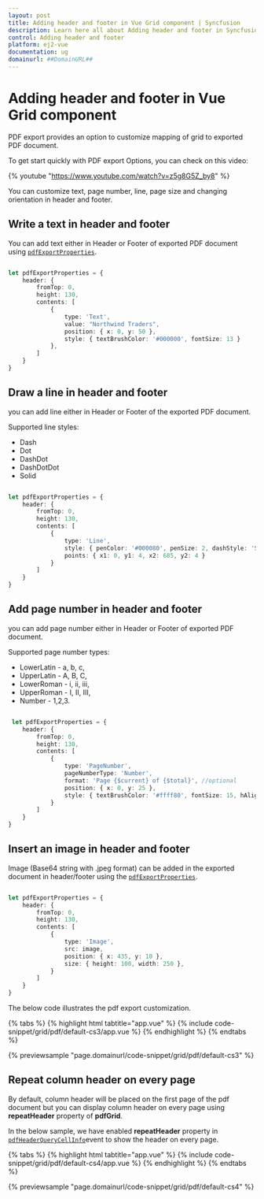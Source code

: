 ```yaml
---
layout: post
title: Adding header and footer in Vue Grid component | Syncfusion
description: Learn here all about Adding header and footer in Syncfusion Vue Grid component of Syncfusion Essential JS 2 and more.
control: Adding header and footer 
platform: ej2-vue
documentation: ug
domainurl: ##DomainURL##
---
```


# Adding header and footer in Vue Grid component

PDF export provides an option to customize mapping of grid to exported PDF document.

To get start quickly with PDF export Options, you can check on this video:

{% youtube "https://www.youtube.com/watch?v=z5g8G5Z_by8" %}

You can customize text, page number, line, page size and changing orientation in header and footer.

## Write a text in header and footer

You can add text either in Header or Footer of exported PDF document using [`pdfExportProperties`](https://ej2.syncfusion.com/vue/documentation/api/grid/pdfExportProperties).

```ts

let pdfExportProperties = {
    header: {
        fromTop: 0,
        height: 130,
        contents: [
            {
                type: 'Text',
                value: "Northwind Traders",
                position: { x: 0, y: 50 },
                style: { textBrushColor: '#000000', fontSize: 13 }
            },
        ]
    }
}

```

## Draw a line in header and footer

you can add line either in Header or Footer of the exported PDF document.

Supported line styles:
* Dash
* Dot
* DashDot
* DashDotDot
* Solid

```ts

let pdfExportProperties = {
    header: {
        fromTop: 0,
        height: 130,
        contents: [
            {
                type: 'Line',
                style: { penColor: '#000080', penSize: 2, dashStyle: 'Solid' },
                points: { x1: 0, y1: 4, x2: 685, y2: 4 }
            }
        ]
    }
}

```

## Add page number in header and footer

you can add page number either in Header or Footer of exported PDF document.

Supported page number types:
* LowerLatin - a, b, c,
* UpperLatin - A, B, C,
* LowerRoman - i, ii, iii,
* UpperRoman - I, II, III,
* Number - 1,2,3.

```ts

 let pdfExportProperties = {
    header: {
        fromTop: 0,
        height: 130,
        contents: [
            {
                type: 'PageNumber',
                pageNumberType: 'Number',
                format: 'Page {$current} of {$total}', //optional
                position: { x: 0, y: 25 },
                style: { textBrushColor: '#ffff80', fontSize: 15, hAlign: 'Center' }
            }
        ]
    }
}

```

## Insert an image in header and footer

Image (Base64 string with .jpeg format) can be added in the exported document in header/footer using the [`pdfExportProperties`](https://ej2.syncfusion.com/vue/documentation/api/grid/pdfExportProperties).

```ts

let pdfExportProperties = {
    header: {
        fromTop: 0,
        height: 130,
        contents: [
            {
                type: 'Image',
                src: image,
                position: { x: 435, y: 10 },
                size: { height: 100, width: 250 },
            }
        ]
    }
}

```

The below code illustrates the pdf export customization.

{% tabs %}
{% highlight html tabtitle="app.vue" %}
{% include code-snippet/grid/pdf/default-cs3/app.vue %}
{% endhighlight %}
{% endtabs %}
        
{% previewsample "page.domainurl/code-snippet/grid/pdf/default-cs3" %}

## Repeat column header on every page

By default, column header will be placed on the first page of the pdf document but you can display column header on every page using **repeatHeader** property of **pdfGrid**.

In the below sample, we have enabled **repeatHeader** property in [`pdfHeaderQueryCellInfo`](https://ej2.syncfusion.com/vue/documentation/api/grid/#pdfheaderquerycellinfo)event to show the header on every page.

{% tabs %}
{% highlight html tabtitle="app.vue" %}
{% include code-snippet/grid/pdf/default-cs4/app.vue %}
{% endhighlight %}
{% endtabs %}
        
{% previewsample "page.domainurl/code-snippet/grid/pdf/default-cs4" %}